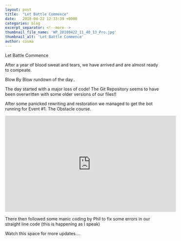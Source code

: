 ```yaml
---
layout: post
title:  "Let Battle Commence"
date:   2018-04-22 12:33:39 +0000
categories: blog
excerpt_separator: <!--more-->
thumbnail_file_name: 'WP_20180422_11_40_13_Pro.jpg'
thumbnail_alt: 'Let Battle Commence'
author: cosma
---
```



Let Battle Commence

After a year of blood sweat and tears, we have arrived and are almost ready to compeate.

<!--more-->

Blow By Blow rundown of the day..

The day started with a major loss of code!  The Git Repository seems to have been overwritten with some older versions of our files!!

After some panicked rewriting and restoration we managed to get the bot running for Event #1.  The Obstacle course.

<iframe width="560" height="315" src="https://www.youtube.com/embed/k92NcoDAoF0" frameborder="0" allow="autoplay; encrypted-media" allowfullscreen></iframe>


There then followed some manic coding by Phil to fix some errors in our straight line code (this is happening as I speak)

Watch this space for more updates…. 
